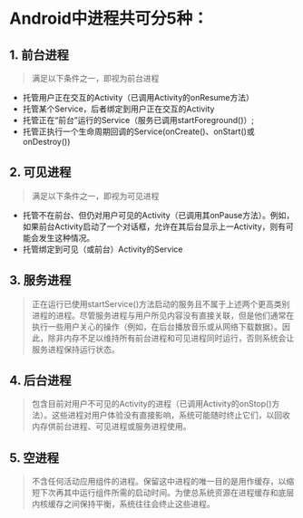 # Android中进程共可分5种：

## 1. 前台进程
> 满足以下条件之一，即视为前台进程

- 托管用户正在交互的Activity（已调用Activity的onResume方法）
- 托管某个Service，后者绑定到用户正在交互的Activity
- 托管正在“前台”运行的Service（服务已调用startForeground()）;
- 托管正执行一个生命周期回调的Service(onCreate()、onStart()或onDestroy())

## 2. 可见进程
> 满足以下条件之一，即视为可见进程

- 托管不在前台、但仍对用户可见的Activity（已调用其onPause方法）。例如，如果前台Activity启动了一个对话框，允许在其后台显示上一Activity，则有可能会发生这种情况。
- 托管绑定到可见（或前台）Activity的Service

## 3. 服务进程

> 正在运行已使用startService()方法启动的服务且不属于上述两个更高类别进程的进程。尽管服务进程与用户所见内容没有直接关联，但是他们通常在执行一些用户关心的操作（例如，在后台播放音乐或从网络下载数据）。因此，除非内存不足以维持所有前台进程和可见进程同时运行，否则系统会让服务进程保持运行状态。

## 4. 后台进程
> 包含目前对用户不可见的Activity的进程（已调用Activity的onStop()方法）。这些进程对用户体验没有直接影响，系统可能随时终止它们，以回收内存供前台进程、可见进程或服务进程使用。

## 5. 空进程
> 不含任何活动应用组件的进程。保留这中进程的唯一目的是用作缓存，以缩短下次再其中运行组件所需的启动时间。为使总系统资源在进程缓存和底层内核缓存之间保持平衡，系统往往会终止这些进程。
